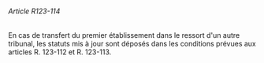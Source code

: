 ###### Article R123-114

En cas de transfert du premier établissement dans le ressort d'un autre tribunal, les statuts mis à jour sont déposés dans les conditions prévues aux articles R. 123-112 et R. 123-113.

